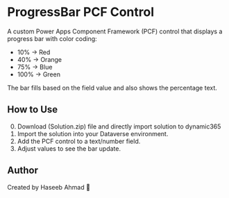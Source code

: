 # ProgressBar PCF Control

A custom Power Apps Component Framework (PCF) control that displays a progress bar with color coding:

- 10% → Red
- 40% → Orange
- 75% → Blue
- 100% → Green

The bar fills based on the field value and also shows the percentage text.

## How to Use
0. Download (Solution.zip) file and directly import solution to dynamic365  
1. Import the solution into your Dataverse environment.
2. Add the PCF control to a text/number field.
3. Adjust values to see the bar update.

## Author
Created by Haseeb Ahmad 🚀
